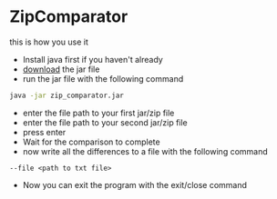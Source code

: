 
# ZipComparator

this is how you use it
- Install java first if you haven't already
- [download](https://github.com/cyklon73/ZipComperator/releases/download/1.0.0pre/zip_comparator.jar) the jar file
- run the jar file with the following command
```sh
java -jar zip_comparator.jar
```
- enter the file path to your first jar/zip file
- enter the file path to your second jar/zip file
- press enter
- Wait for the comparison to complete
- now write all the differences to a file with the following command
```
--file <path to txt file>
```
- Now you can exit the program with the exit/close command
